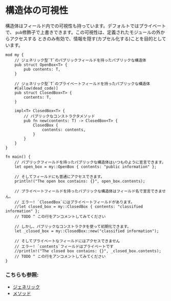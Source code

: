 # 構造体の可視性

構造体はフィールド内での可視性も持っています。デフォルトではプライベートで、
`pub`修飾子で上書きできます。この可視性は、定義されたモジュールの外からアクセスする
ときのみ有効で、情報を隠す(カプセル化する)ことを目的としています。

```rust,editable
mod my {
    // ジェネリック型`T`のパブリックフィールドを持ったパブリックな構造体
    pub struct OpenBox<T> {
        pub contents: T,
    }

    // ジェネリック型`T`のプライベートフィールドを持ったパブリックな構造体
    #[allow(dead_code)]
    pub struct ClosedBox<T> {
        contents: T,
    }

    impl<T> ClosedBox<T> {
        // パブリックなコンストラクタメソッド
        pub fn new(contents: T) -> ClosedBox<T> {
            ClosedBox {
                contents: contents,
            }
        }
    }
}

fn main() {
    // パブリックフィールドを持ったパブリックな構造体はいつものように宣言できます。
    let open_box = my::OpenBox { contents: "public information" };

    // そしてフィールドにも普通にアクセスできます。
    println!("The open box contains: {}", open_box.contents);

    // プライベートフィールドを持ったパブリックな構造体はフィールド名で宣言できません。
    // エラー! `ClosedBox`にはプライベートフィールドがあります。
    //let closed_box = my::ClosedBox { contents: "classified information" };
    // TODO ^ この行をアンコメントしてみてください

    // しかし、パブリックなコンストラクタを使って初期化できます。
    let _closed_box = my::ClosedBox::new("classified information");

    // そしてプライベートなフィールドにはアクセスできません
    // エラー! `contents`フィールドはプライベートです
    //println!("The closed box contains: {}", _closed_box.contents);
    // TODO ^ この行をアンコメントしてみてください
}
```

### こちらも参照:

- [ジェネリック][generics]
- [メソッド][methods]

[generics]: ../generics.md
[methods]: ../fn/methods.md
